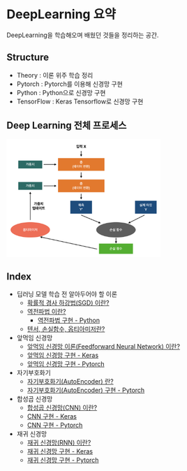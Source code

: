 # DeepLearning 요약 
DeepLearning을 학습해오며 배웠던 것들을 정리하는 공간.

## Structure
- Theory : 이론 위주 학습 정리
- Pytorch : Pytorch를 이용해 신경망 구현
- Python : Python으로 신경망 구현
- TensorFlow : Keras Tensorflow로 신경망 구현

## Deep Learning 전체 프로세스
<img src="Images/dl_simplewholeprocess.png" width="70%">
<br>

## Index
- 딥러닝 모델 학습 전 알아두어야 할 이론
  - [확률적 경사 하강법(SGD) 이란?](Theory/02_StochasticGradientDescent/README.md)
  - [역전파법 이란?](Theory/03_Backpropagation/README.md)
    - [역전파법 구현 - Python](Python/01_Backpropagation_Theory/README.md)
  - [텐서, 손실함수, 옵티아미저란?](TensorFlow/0_dl_math/README.md)
- 앞먹임 신경망
  - [앞먹임 신경망 이론(Feedforward Neural Network) 이란?](Theory/01_FeedforwardNeuralNetwork/README.md)
  - [앞먹임 신경망 구현 - Keras](TensorFlow/1_BasicNeuralNet/README.md)
  - [앞먹임 신경망 구현 - Pytorch](Pytorch/1_MLP/README.md)
- 자기부호화기
  - [자기부호화기(AutoEncoder) 란?](Theory/04_AutoEncoder/README.md)
  - [자기부호화기(AutoEncoder) 구현 - Pytorch](Pytorch/1_MLP/1_AutoEncoder.ipynb)
- 합성곱 신경망
  - [합성곱 신경망(CNN) 이란?](Theory/05_CNN/README.md)
  - [CNN 구현 - Keras](TensorFlow/2_CNN/README.md)
  - [CNN 구현 - Pytorch](Pytorch/2_CNN/README.md)
- 재귀 신경망
  - [재귀 신경망(RNN) 이란?](Theory/06_RNN/README.md)
  - [재귀 신경망 구현 - Keras](TensorFlow/3_RNN/README.md)
  - [재귀 신경망 구현 - Pytorch](Pytorch/3_NLP/README.md)